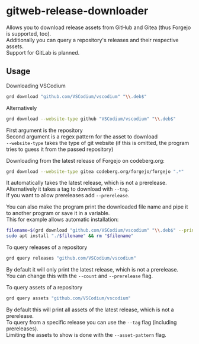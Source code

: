 # gitweb-release-downloader

Allows you to download release assets from GitHub and Gitea (thus Forgejo is
supported, too).\
Additionally you can query a repository's releases and their respective assets.\
Support for GitLab is planned.

## Usage

Downloading VSCodium

```bash
grd download "github.com/VSCodium/vscodium" "\\.deb$"
```

Alternatively

```bash
grd download --website-type github "VSCodium/vscodium" "\\.deb$"
```

First argument is the repository\
Second argument is a regex pattern for the asset to download\
`--website-type` takes the type of git website (if this is omitted, the program
tries to guess it from the passed repository)

Downloading from the latest release of Forgejo on codeberg.org:

```bash
grd download --website-type gitea codeberg.org/forgejo/forgejo ".*"
```

It automatically takes the latest release, which is not a prerelease.\
Alternatively it takes a tag to download with `--tag`.\
If you want to allow prereleases add `--prerelease`.

You can also make the program print the downloaded file name and pipe it to
another program or save it in a variable.\
This for example allows automatic installation:

```bash
filename=$(grd download "github.com/VSCodium/vscodium" "\\.deb$" --print-filename)
sudo apt install "./$filename" && rm "$filename"
```

To query releases of a repository

```bash
grd query releases "github.com/VSCodium/vscodium"
```

By default it will only print the latest release, which is not a prerelease.\
You can change this with the `--count` and `--prerelease` flag.

To query assets of a repository

```bash
grd query assets "github.com/VSCodium/vscodium"
```

By default this will print all assets of the latest release, which is not a
prerelease.\
To query from a specific release you can use the `--tag` flag (including
prereleases).\
Limiting the assets to show is done with the `--asset-pattern` flag.
